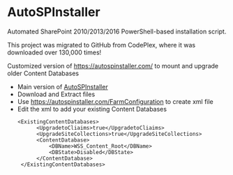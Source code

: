 # AutoSPInstaller
Automated SharePoint 2010/2013/2016 PowerShell-based installation script.

This project was migrated to GitHub from CodePlex, where it was downloaded over 130,000 times!


Customized version of https://autospinstaller.com/ to mount and upgrade older Content Databases 

- Main version of [AutoSPInstaller](https://github.com/brianlala/AutoSPInstaller)
- Download and Extract files
- Use https://autospinstaller.com/FarmConfiguration to create xml file
- Edit the xml to add your existing Content Databases
  ```
  <ExistingContentDatabases>
	 	<UpgradetoCliaims>true</UpgradetoCliaims>
		<UpgradeSiteCollections>true</UpgradeSiteCollections>
		<ContentDatabase>
			<DBName>WSS_Content_Root</DBName>
			<DBState>Disabled</DBState>
		</ContentDatabase>
   </ExistingContentDatabases> 
  ```
